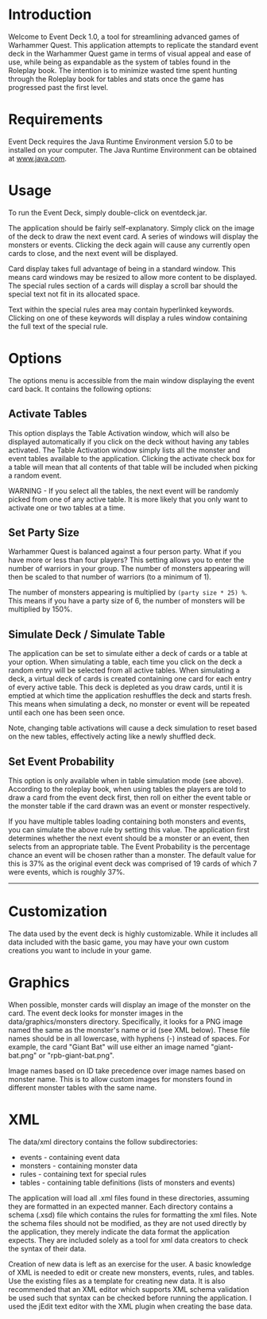 # Introduction #

Welcome to Event Deck 1.0, a tool for streamlining advanced games of Warhammer
Quest.  This application attempts to replicate the standard event deck in the
Warhammer Quest game in terms of visual appeal and ease of use, while being as
expandable as the system of tables found in the Roleplay book.  The intention is
to minimize wasted time spent hunting through the Roleplay book for tables and
stats once the game has progressed past the first level.


# Requirements #

Event Deck requires the Java Runtime Environment version 5.0 to be installed on
your computer.  The Java Runtime Environment can be obtained at www.java.com.

# Usage #

To run the Event Deck, simply double-click on eventdeck.jar.

The application should be fairly self-explanatory.  Simply click on the image of
the deck to draw the next event card.  A series of windows will display the
monsters or events.  Clicking the deck again will cause any currently open cards
to close, and the next event will be displayed.

Card display takes full advantage of being in a standard window.  This means
card windows may be resized to allow more content to be displayed.  The special
rules section of a cards will display a scroll bar should the special text not
fit in its allocated space.

Text within the special rules area may contain hyperlinked keywords.  Clicking
on one of these keywords will display a rules window containing the full text of
the special rule.

# Options #

The options menu is accessible from the main window displaying the event card
back.  It contains the following options:

## Activate Tables ##

This option displays the Table Activation window, which will also be displayed
automatically if you click on the deck without having any tables activated.  The
Table Activation window simply lists all the monster and event tables available
to the application.  Clicking the activate check box for a table will mean that
all contents of that table will be included when picking a random event.

WARNING - If you select all the tables, the next event will be randomly picked
from one of any active table.  It is more likely that you only want to activate
one or two tables at a time.


## Set Party Size ##

Warhammer Quest is balanced against a four person party.  What if you have more
or less than four players?  This setting allows you to enter the number of
warriors in your group.  The number of monsters appearing will then be scaled to
that number of warriors (to a minimum of 1).

The number of monsters appearing is multiplied by `(party size * 25) %`.  This
means if you have a party size of 6, the number of monsters will be multiplied
by 150%.

## Simulate Deck / Simulate Table ##

The application can be set to simulate either a deck of cards or a table at your
option.  When simulating a table, each time you click on the deck a random entry
will be selected from all active tables.  When simulating a deck, a virtual deck
of cards is created containing one card for each entry of every active table.
This deck is depleted as you draw cards, until it is emptied at which time the
application reshuffles the deck and starts fresh.  This means when simulating a
deck, no monster or event will be repeated until each one has been seen once.

Note, changing table activations will cause a deck simulation to reset based on
the new tables, effectively acting like a newly shuffled deck.


## Set Event Probability ##

This option is only available when in table simulation mode (see above).
According to the roleplay book, when using tables the players are told to draw a
card from the event deck first, then roll on either the event table or the
monster table if the card drawn was an event or monster respectively.

If you have multiple tables loading containing both monsters and events, you can
simulate the above rule by setting this value.  The application first determines
whether the next event should be a monster or an event, then selects from an
appropriate table.  The Event Probability is the percentage chance an event will
be chosen rather than a monster.  The default value for this is 37% as the
original event deck was comprised of 19 cards of which 7 were events, which is
roughly 37%.


---


# Customization #

The data used by the event deck is highly customizable.  While it includes all
data included with the basic game, you may have your own custom creations you
want to include in your game.

# Graphics #

When possible, monster cards will display an image of the monster on the card.
The event deck looks for monster images in the data/graphics/monsters directory.
Specifically, it looks for a PNG image named the same as the monster's name or
id (see XML below).  These file names should be in all lowercase, with hyphens
(-) instead of spaces.  For example, the card "Giant Bat" will use either an
image named "giant-bat.png" or "rpb-giant-bat.png".

Image names based on ID take precedence over image names based on monster name.
This is to allow custom images for monsters found in different monster tables
with the same name.

# XML #

The data/xml directory contains the follow subdirectories:


  * events    - containing event data
  * monsters  - containing monster data
  * rules     - containing text for special rules
  * tables    - containing table definitions (lists of monsters and events)

The application will load all .xml files found in these directories, assuming
they are formatted in an expected manner.  Each directory contains a schema
(.xsd) file which contains the rules for formatting the xml files.  Note the
schema files should not be modified, as they are not used directly by the
application, they merely indicate the data format the application expects.  They
are included solely as a tool for xml data creators to check the syntax of their
data.

Creation of new data is left as an exercise for the user.  A basic knowledge of
XML is needed to edit or create new monsters, events, rules, and tables.  Use
the existing files as a template for creating new data.  It is also recommended
that an XML editor which supports XML schema validation be used such that syntax
can be checked before running the application.  I used the jEdit text editor
with the XML plugin when creating the base data.